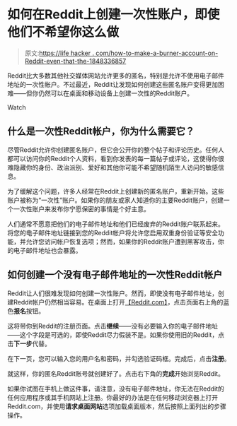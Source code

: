 # 如何在Reddit上创建一次性账户，即使他们不希望你这么做

> 原文:[https://life hacker . com/how-to-make-a-burner-account-on-Reddit-even-that-the-1848336857](https://lifehacker.com/how-to-make-a-burner-account-on-reddit-even-though-the-1848336857)

Reddit比大多数其他社交媒体网站允许更多的匿名，特别是允许不使用电子邮件地址的一次性帐户。不过最近，Reddit让发现如何创建这些匿名账户变得更加困难——但你仍然可以在桌面和移动设备上创建一次性的Reddit账户。

Watch

## 什么是一次性Reddit帐户，你为什么需要它？

尽管Reddit允许你创建匿名账户，但它会公开你的整个帖子和评论历史。任何人都可以访问你的Reddit个人资料，看到你发表的每一篇帖子或评论，这使得你很难隐藏你的身份、政治派别、爱好和其他你可能不希望随机陌生人访问的敏感信息。

为了缓解这个问题，许多人经常在Reddit上创建新的匿名账户，重新开始。这些账户被称为“一次性”账户。如果你的朋友或家人知道你的主要Reddit账户，创建一个一次性账户来发布你宁愿保密的事情是个好主意。

人们通常不愿意把他们的电子邮件地址和他们已经废弃的Reddit账户联系起来。将您的电子邮件地址链接到您的Reddit帐户将允许您启用双重身份验证等安全功能，并允许您访问帐户恢复选项；然而，如果你的Reddit账户遭到黑客攻击，你的电子邮件地址也会暴露。

## 如何创建一个没有电子邮件地址的一次性Reddit帐户

Reddit让人们很难发现如何创建一次性账户。然而，即使没有电子邮件地址，创建Reddit帐户仍然相当容易。在桌面上打开[【Reddit.com】](https://reddit.com)，点击页面右上角的蓝色**报名**按钮。

这将带你到Reddit的注册页面。点击**继续**——没有必要输入你的电子邮件地址——这个字段是可选的，即使Reddit尽力假装不是。如果你使用旧的Reddit，点击**下一步**代替。

在下一页，您可以输入您的用户名和密码，并勾选验证码框。完成后，点击**注册**。

就这样，你的匿名Reddit账号就创建好了。点击右下角的**完成**开始浏览Reddit。

如果你试图在手机上做这件事，请注意，没有电子邮件地址，你无法在Reddit的任何应用程序或其手机网站上注册。你最好的办法是在任何移动浏览器上打开Reddit.com，并使用**请求桌面网站**选项加载桌面版本，然后按照上面列出的步骤操作。